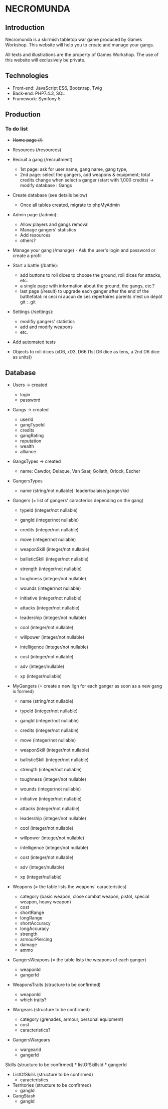 # NECROMUNDA

## Introduction

Necromunda is a skirmish tabletop war game produced by Games Workshop. This website will help you to create and manage your gangs.

All texts and illustrations are the property of Games Workshop. The use of this website will exclusively be private.


## Technologies

* Front-end: JavaScript ES6, Bootstrap, Twig
* Back-end: PHP7.4.3, SQL
* Framework: Symfony 5


## Production

### To do list

* ~~Home page (/)~~
* ~~Resources (/resources)~~
* Recruit a gang (/recruitment)
	* 1st page: ask for user name, gang name, gang type,
	* 2nd page: select the gangers, add weapons & equipment; total credits change when select a ganger (start with 1,000 credits)
	-> modify database : Gangs
* Create database (see details below)
	* Once all tables created, migrate to phpMyAdmin
* Admin page (/admin):
	* Allow players and gangs removal
	* Manage gangers' statistics
	* Add resources
	* others?
* Manage your gang (/manage) - Ask the user's login and password or create a profil
* Start a battle (/battle):
	* add buttons to roll dices to choose the ground, roll dices for attacks, etc.
	* a single page with information about the ground, the gangs, etc.?
	* last page (/result) to upgrade each ganger after the end of the battlefatal: ni ceci ni aucun de ses répertoires parents n'est un dépôt git : .git

* Settings (/settings):
	* modifiy gangers' statistics
	* add and modify weapons
	* etc.
* Add automated tests
* Objects to roll dices (xD6, xD3, D66 (1st D6 dice as tens, a 2nd D6 dice as units))


## Database

* Users -> created
	* login
	* password
* Gangs -> created
	* userId
	* gangTypeId
	* credits
	* gangRating
	* reputation
	* wealth
	* alliance
* GangsTypes -> created
	* name: Cawdor, Delaque, Van Saar, Goliath, Orlock, Escher
* GangersTypes
	* name (string/not nullable): leader/balaise/ganger/kid
* Gangers (= list of gangers' caracterics depending on the gang)
	* typeId (integer/not nullable)
 	* gangId (integer/not nullable)
 	* credits (integer/not nullable)

 	* move (integer/not nullable)
 	* weaponSkill (integer/not nullable)
 	* ballisticSkill (integer/not nullable)
 	* strength (integer/not nullable)
 	* toughness (integer/not nullable)
 	* wounds (integer/not nullable)
 	* initiative (integer/not nullable)
 	* attacks (integer/not nullable)
 	* leadership (integer/not nullable)
 	* cool (integer/not nullable)
 	* willpower (integer/not nullable)
 	* intelligence (integer/not nullable)

 	* cost (integer/not nullable)
 	* adv (integer/nullable)
 	* xp (integer/nullable)
* MyGangers (= create a new lign for each ganger as soon as a new gang is formed)
	* name (string/not nullable)
	* typeId (integer/not nullable)
 	* gangId (integer/not nullable)
 	* credits (integer/not nullable)

 	* move (integer/not nullable)
 	* weaponSkill (integer/not nullable)
 	* ballisticSkill (integer/not nullable)
 	* strength (integer/not nullable)
 	* toughness (integer/not nullable)
 	* wounds (integer/not nullable)
 	* initiative (integer/not nullable)
 	* attacks (integer/not nullable)
 	* leadership (integer/not nullable)
 	* cool (integer/not nullable)
 	* willpower (integer/not nullable)
 	* intelligence (integer/not nullable)

 	* cost (integer/not nullable)
 	* adv (integer/nullable)
 	* xp (integer/nullable)

* Weapons (= the table lists the weapons' caracteristics)
	* category (basic weapon, close combat weapon, pistol, special weapon, heavy weapon)
	* cost
	* shortRange
	* longRange
	* shortAccuracy
	* longAccuracy
	* strength
	* armourPiercing
	* damage
	* ammo
* GangersWeapons (= the table lists the weapons of each ganger)
	* weaponId
	* gangerId
* WeaponsTraits (structure to be confirmed)
	* weaponId
	* which traits?

* Wargears (structure to be confirmed)
	* category (grenades, armour, personal equipment)
	* cost
	* caracteristics?
* GangersWargears
	* wargearId
	* gangerId

Skills (structure to be confirmed)
	* listOfSkillsId
	* gangerId
* ListOfSkills (structure to be confirmed)
	* caracteristics
* Territories (structure to be confirmed)
	* gangId
* GangStash
	* gangId
